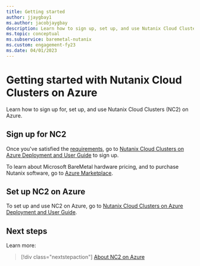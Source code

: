 ```yaml
---
title: Getting started
author: jjaygbay1
ms.author: jacobjaygbay
description: Learn how to sign up, set up, and use Nutanix Cloud Clusters on Azure.
ms.topic: conceptual
ms.subservice: baremetal-nutanix
ms.custom: engagement-fy23
ms.date: 04/01/2023
---
```


# Getting started with Nutanix Cloud Clusters on Azure

Learn how to sign up for, set up, and use Nutanix Cloud Clusters (NC2) on Azure.

## Sign up for NC2

Once you've satisfied the [requirements](requirements.md), go to 
[Nutanix Cloud Clusters
on Azure Deployment and User Guide](https://portal.nutanix.com/page/documents/details?targetId=Nutanix-Cloud-Clusters-Azure:Nutanix-Cloud-Clusters-Azure) to sign up.

To learn about Microsoft BareMetal hardware pricing, and to purchase Nutanix software, go to [Azure Marketplace](https://aka.ms/Nutanix-AzureMarketplace).

## Set up NC2 on Azure

To set up and use NC2 on Azure, go to [Nutanix Cloud Clusters
on Azure Deployment and User Guide](https://portal.nutanix.com/page/documents/details?targetId=Nutanix-Cloud-Clusters-Azure:Nutanix-Cloud-Clusters-Azure).

## Next steps

Learn more:

> [!div class="nextstepaction"]
> [About NC2 on Azure](about-nc2-on-azure.md)
